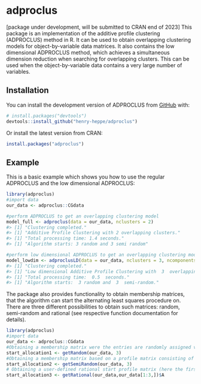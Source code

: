 
<!-- README.md is generated from README.Rmd. Please edit that file -->

# adproclus

<!-- badges: start -->
<!-- badges: end -->

\[package under development, will be submitted to CRAN end of 2023\]
This package is an implementation of the additive profile clustering
(ADPROCLUS) method in R. It can be used to obtain overlapping clustering
models for object-by-variable data matrices. It also contains the low
dimensional ADPROCLUS method, which achieves a simultaneous dimension
reduction when searching for overlapping clusters. This can be used when
the object-by-variable data contains a very large number of variables.

## Installation

You can install the development version of ADPROCLUS from
[GitHub](https://github.com/) with:

``` r
# install.packages("devtools")
devtools::install_github("henry-heppe/adproclus")
```

Or install the latest version from CRAN:

``` r
install.packages("adproclus")
```

## Example

This is a basic example which shows you how to use the regular ADPROCLUS
and the low dimensional ADPROCLUS:

``` r
library(adproclus)
#import data
our_data <- adproclus::CGdata

#perform ADPROCLUS to get an overlapping clustering model
model_full <- adproclus(data = our_data, nclusters = 2)
#> [1] "Clustering completed."
#> [1] "Additive Profile Clustering with 2 overlapping clusters."
#> [1] "Total processing time: 1.4 seconds."
#> [1] "Algorithm starts: 3 random and 3 semi random"

#perform low dimensional ADPROCLUS to get an overlapping clustering model in terms of a smaller number of variables
model_lowdim <- adproclusLD(data = our_data, nclusters = 3, ncomponents = 2)
#> [1] "Clustering completed."
#> [1] "Low dimensional Additive Profile Clustering with  3  overlapping clusters, and  2 components (dimensions)."
#> [1] "Total processing time:  0.5  seconds."
#> [1] "Algorithm starts:  3 random and  3  semi-random."
```

The package also provides functionality to obtain membership matrices,
that the algorithm can start the alternating least squares procedure on.
There are three different possibilities to obtain such matrices: random,
semi-random and rational (see respective function documentation for
details).

``` r
library(adproclus)
#import data
our_data <- adproclus::CGdata
#Obtaining a membership matrix were the entries are randomly assigned values of 0 or 1
start_allocation1 <- getRandom(our_data, 3)
#Obtaining a membership matrix based on a profile matrix consisting of randomly selected rows of the data
start_allocation2 <- getSemiRandom(our_data, 3)
# Obtaining a user-defined rational start profile matrix (here the first 3 rows of the data)
start_allocation3 <- getRational(our_data,our_data[1:3,])$A
```
